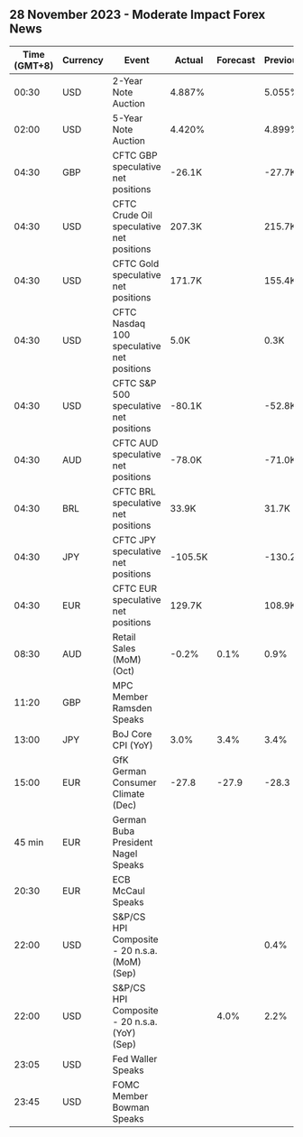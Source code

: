 ## 28 November 2023 - Moderate Impact Forex News

| Time (GMT+8) | Currency | Event | Actual | Forecast | Previous |
|------|----------|-------|--------|----------|----------|
| 00:30 | USD | 2-Year Note Auction | 4.887% |  | 5.055% |
| 02:00 | USD | 5-Year Note Auction | 4.420% |  | 4.899% |
| 04:30 | GBP | CFTC GBP speculative net positions | -26.1K |  | -27.7K |
| 04:30 | USD | CFTC Crude Oil speculative net positions | 207.3K |  | 215.7K |
| 04:30 | USD | CFTC Gold speculative net positions | 171.7K |  | 155.4K |
| 04:30 | USD | CFTC Nasdaq 100 speculative net positions | 5.0K |  | 0.3K |
| 04:30 | USD | CFTC S&P 500 speculative net positions | -80.1K |  | -52.8K |
| 04:30 | AUD | CFTC AUD speculative net positions | -78.0K |  | -71.0K |
| 04:30 | BRL | CFTC BRL speculative net positions | 33.9K |  | 31.7K |
| 04:30 | JPY | CFTC JPY speculative net positions | -105.5K |  | -130.2K |
| 04:30 | EUR | CFTC EUR speculative net positions | 129.7K |  | 108.9K |
| 08:30 | AUD | Retail Sales (MoM) (Oct) | -0.2% | 0.1% | 0.9% |
| 11:20 | GBP | MPC Member Ramsden Speaks |  |  |  |
| 13:00 | JPY | BoJ Core CPI (YoY) | 3.0% | 3.4% | 3.4% |
| 15:00 | EUR | GfK German Consumer Climate (Dec) | -27.8 | -27.9 | -28.3 |
| 45 min | EUR | German Buba President Nagel Speaks |  |  |  |
| 20:30 | EUR | ECB McCaul Speaks |  |  |  |
| 22:00 | USD | S&P/CS HPI Composite - 20 n.s.a. (MoM) (Sep) |  |  | 0.4% |
| 22:00 | USD | S&P/CS HPI Composite - 20 n.s.a. (YoY) (Sep) |  | 4.0% | 2.2% |
| 23:05 | USD | Fed Waller Speaks |  |  |  |
| 23:45 | USD | FOMC Member Bowman Speaks |  |  |  |
